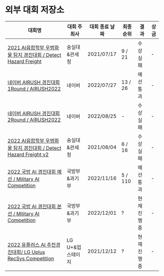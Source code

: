 # 외부 대회 저장소

|대회명|대회 주최사|대회 종료 날짜|최종 순위| 결과 |상금|
|-|-|-|-|-|-|
|[2021 AI융합학부 우범화물 탐지 경진대회 / Detect Hazard Freight](./Detect%20Hazard%20Freight)|숭실대&관세청|2021/07/17|9 / 21|수상 실패|-|
|[네이버 AIRUSH 경진대회 1Round / AIRUSH2022](./AIRUSH2022)|네이버|2022/07/27|13 / 26|예선 통과|-|
|[네이버 AIRUSH 경진대회 2Round / AIRUSH2022](./AIRUSH2022)|네이버|2022/08/25|-|수상 실패|-|
|[2022 AI융합학부 우범화물 탐지 경진대회 / Detect Hazard Freight v2](./Detect%20Hazard%20Freight%20v2)|숭실대&관세청|2021/08/04|6 / 16|수상 실패|-|
|[2022 국방 AI 경진대회 예선 / Military AI Competition](https://github.com/lastdefiance20/Building_Change_Segmentation)|국방부&과기부|2022/11/16|5 / 110|예선 통과|-|
|[2022 국방 AI 경진대회 본선 / Military AI Competition](./)|국방부&과기부|2022/12/01|?|현재 진행중|-|
|[2022 유플러스 AI 추천경진대회/ LG Uplus RecSys Competition](./)|LG U+&업스테이지|2021/12/12|?|현재 진행중|-|